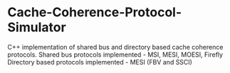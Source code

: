 # Cache-Coherence-Protocol-Simulator
C++ implementation of shared bus and directory based cache coherence protocols.
Shared bus protocols implemented - MSI, MESI, MOESI, Firefly
Directory based protocols implemented - MESI (FBV and SSCI)
